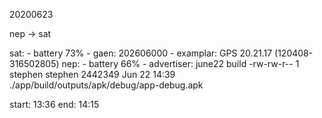 
20200623

nep -> sat

sat:
    - battery 73%
    - gaen: 202606000
    - examplar: GPS 20.21.17 (120408-316502805) 
nep:
    - battery 66%
    - advertiser: june22 build
        -rw-rw-r-- 1 stephen stephen 2442349 Jun 22 14:39 ./app/build/outputs/apk/debug/app-debug.apk

start: 13:36
end: 14:15

